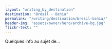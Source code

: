 ```yaml
---
layout: "writing_by_destination"
destination: "Brésil - Bahia"
permalink: "/writing/destination/bresil-bahia/"
header-img: "assets/owner/hero/archive-bg.jpg"
flickr-text: ""
---
```


Quelques info au sujet de...

